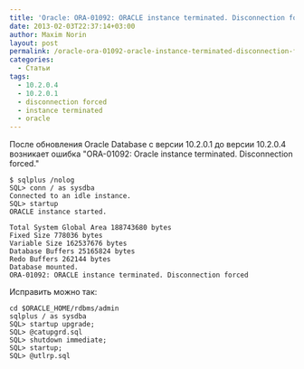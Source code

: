 ```yaml
---
title: 'Oracle: ORA-01092: ORACLE instance terminated. Disconnection forced'
date: 2013-02-03T22:37:14+03:00
author: Maxim Norin
layout: post
permalink: /oracle-ora-01092-oracle-instance-terminated-disconnection-forced.html
categories:
  - Статьи
tags:
  - 10.2.0.4
  - 10.2.0.1
  - disconnection forced
  - instance terminated
  - oracle
---
```

После обновления Oracle Database с версии 10.2.0.1 до версии 10.2.0.4 возникает ошибка "ORA-01092: Oracle instance terminated. Disconnection forced."
```
$ sqlplus /nolog
SQL> conn / as sysdba
Connected to an idle instance.
SQL> startup
ORACLE instance started.

Total System Global Area 188743680 bytes
Fixed Size 778036 bytes
Variable Size 162537676 bytes
Database Buffers 25165824 bytes
Redo Buffers 262144 bytes
Database mounted.
ORA-01092: ORACLE instance terminated. Disconnection forced
```
<!--more-->
Исправить можно так:
```
cd $ORACLE_HOME/rdbms/admin
sqlplus / as sysdba
SQL> startup upgrade;
SQL> @catupgrd.sql
SQL> shutdown immediate;
SQL> startup;
SQL> @utlrp.sql
```
